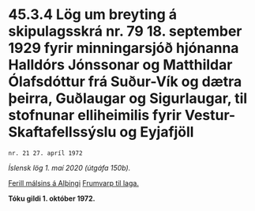 # 45.3.4 Lög um breyting á skipulagsskrá nr. 79 18. september 1929 fyrir minningarsjóð hjónanna Halldórs Jónssonar og Matthildar Ólafsdóttur frá Suður-Vík og dætra þeirra, Guðlaugar og Sigurlaugar, til stofnunar elliheimilis fyrir Vestur-Skaftafellssýslu og Eyjafjöll

`nr. 21 27. apríl 1972`

_Íslensk lög 1. maí 2020 (útgáfa 150b)._

[Ferill málsins á Alþingi](https://www.althingi.is/thingstorf/thingmalalistar-eftir-thingum/ferill/?ltg=92&mnr=96)
[Frumvarp til laga.](https://www.althingi.is/altext/92/s/pdf/0109.pdf)

**Tóku gildi 1. október 1972.**

